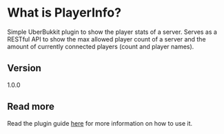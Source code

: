 # What is PlayerInfo?
Simple UberBukkit plugin to show the player stats of a server.
Serves as a RESTful API to show the max allowed player count of a server and the amount of currently connected players (count and player names).

## Version
1.0.0

## Read more
Read the plugin guide [here](https://le00nn.se/project/PlayerInfo-plugin.html) for more information on how to use it.
